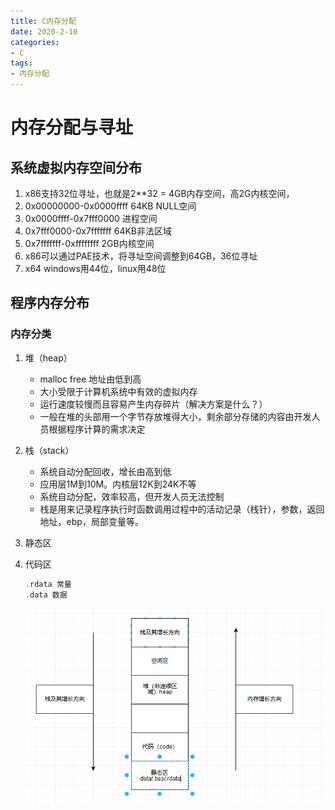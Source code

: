 ```yaml
---
title: C内存分配
date: 2020-2-10
categories: 
- C
tags: 
- 内存分配
---
```


# 内存分配与寻址

## 系统虚拟内存空间分布
  1. x86支持32位寻址，也就是2**32 = 4GB内存空间，高2G内核空间，
  2. 0x00000000-0x0000ffff 64KB NULL空间
  3. 0x0000ffff-0x7fff0000 进程空间
  4. 0x7fff0000-0x7fffffff 64KB非法区域
  5. 0x7fffffff-0xffffffff 2GB内核空间
  6. x86可以通过PAE技术，将寻址空间调整到64GB，36位寻址
  7. x64 windows用44位，linux用48位

## 程序内存分布
### 内存分类
1. 堆（heap）
   - malloc free 地址由低到高
   - 大小受限于计算机系统中有效的虚拟内存
   - 运行速度较慢而且容易产生内存碎片（解决方案是什么？）
   - 一般在堆的头部用一个字节存放堆得大小，剩余部分存储的内容由开发人员根据程序计算的需求决定
2. 栈（stack）
   - 系统自动分配回收，增长由高到低
   - 应用层1M到10M。内核层12K到24K不等
   - 系统自动分配，效率较高，但开发人员无法控制
   - 栈是用来记录程序执行时函数调用过程中的活动记录（栈针），参数，返回地址，ebp，局部变量等。
3. 静态区
4. 代码区

    ```c
    .rdata 常量
    .data 数据
    ```

    ![内存分类](/images/cc/内存分类.PNG)
